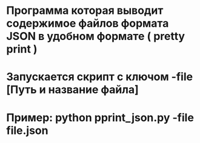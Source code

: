 # Программа которая выводит содержимое файлов формата JSON в удобном формате ( pretty print )
# Запускается скрипт с ключом -file [Путь и название файла]
# Пример: python pprint_json.py -file file.json